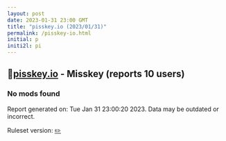 ```yaml
---
layout: post
date: 2023-01-31 23:00 GMT
title: "pisskey.io (2023/01/31)"
permalink: /pisskey-io.html
initial: p
initi2l: pi
---
```


## 🐘[pisskey.io](https://pisskey.io) - Misskey (reports 10 users)

### No mods found

Report generated on: Tue Jan 31 23:00:20 2023. Data may be outdated or incorrect.

Ruleset version: [✏️](/version-pencil)
